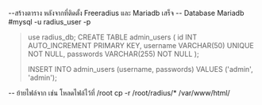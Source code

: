 --สร้างตาราง หลังจากที่ติดตั้ง Freeradius และ Mariadb เสร็จ
-- Database Mariadb
#mysql -u radius_user -p
>use radius_db;
>CREATE TABLE admin_users (
    id INT AUTO_INCREMENT PRIMARY KEY,
    username VARCHAR(50) UNIQUE NOT NULL,
    passwords VARCHAR(255) NOT NULL
);
>
> INSERT INTO admin_users (username, passwords) VALUES ('admin', 'admin');

-- ย้ายไฟล์จาก เช่น โหลดไฟล์ไว้ที่ /root
cp -r /root/radius/* /var/www/html/
